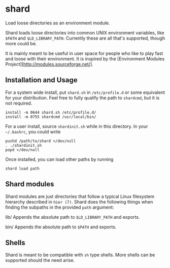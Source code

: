 # shard

Load loose directories as an environment module.

Shard loads loose directories into common UNIX environment variables, like
`$PATH` and `$LD_LIBRARY_PATH`. Currently these are all that's supported,
though more could be.

It is mainly meant to be useful in user space for people who like to play fast
and loose with their environment. It is inspired by the [Environment Modules
Project][http://modules.sourceforge.net/].

## Installation and Usage

For a system wide install, put `shard.sh` in `/etc/profile.d` or some
equivalent for your distribution. Feel free to fully qualify the path to
`shardcmd`, but it is not required.

    install -m 0644 shard.sh /etc/profile.d/
    install -m 0755 shardcmd /usr/local/bin/

For a user install, source `shardinit.sh` while in this directory. In your
`~/.bashrc`, you could write

    pushd /path/to/shard >/dev/null
    . ./shardinit.sh
    popd >/dev/null

Once installed, you can load other paths by running

    shard load path

## Shard modules

Shard modules are just directories that follow a typical Linux filesystem
hierarchy described in `hier (7)`. Shard does the following things when finding
the subpaths in the provided `path` argument:

  lib/
    Appends the absolute path to `$LD_LIBRARY_PATH` and exports.
  
  bin/
    Appends the absolute path to `$PATH` and exports.

## Shells

Shard is meant to be compatible with `sh` type shells. More shells can be
supported should the need arise.
